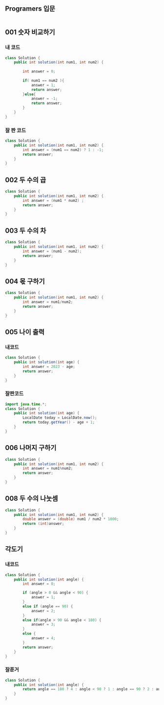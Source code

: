 
## Programers 입문 
```java

```

## 001 숫자 비교하기
### 내 코드
```java
class Solution {
    public int solution(int num1, int num2) {
        
        int answer = 0;
        
        if( num1 == num2 ){
            answer = 1;
            return answer;
        }else{
            answer = -1;
            return answer;
        }
    }
}
```

### 잘 짠 코드
```java
class Solution {
    public int solution(int num1, int num2) {
        int answer = (num1 == num2) ? 1 : -1;
        return answer;
    }
}
```

## 002 두 수의 곱
```java
class Solution {
    public int solution(int num1, int num2) {
        int answer = (num1 * num2) ;
        return answer;
    }
}
```

## 003 두 수의 차
```java
class Solution {
    public int solution(int num1, int num2) {
        int answer = (num1 - num2);
        return answer;
    }
}
```

## 004 몫 구하기
```java
class Solution {
    public int solution(int num1, int num2) {
        int answer = num1/num2;
        return answer;
    }
}
```

## 005 나이 출력
### 내코드
```java
class Solution {
    public int solution(int age) {
        int answer = 2023 - age;
        return answer;
    }
}
```

### 잘짠코드
```java
import java.time.*;
class Solution {
    public int solution(int age) {
        LocalDate today = LocalDate.now();
        return today.getYear() - age + 1;
    }
}
```

## 006 나머지 구하기
```java
class Solution {
    public int solution(int num1, int num2) {
        int answer = num1%num2;
        return answer;
    }
}
```

## 008 두 수의 나눗셈
```java
class Solution {
    public int solution(int num1, int num2) {
        double answer = (double) num1 / num2 * 1000;
        return (int)answer;
    }
}
```

## 각도기
### 내코드
```java
class Solution {
    public int solution(int angle) {
        int answer = 0;

        if (angle > 0 && angle < 90) {
            answer = 1;
        }
        else if (angle == 90) {
            answer = 2;
        }
        else if(angle > 90 && angle < 180) {
            answer = 3;
        }
        else {
            answer = 4;
        }
        return answer;
    }
}
```

### 잘푼거
```java
class Solution {
    public int solution(int angle) {
        return angle == 180 ? 4 : angle < 90 ? 1 : angle == 90 ? 2 : angle > 90 ? 3 : 0;
    }
}
```
